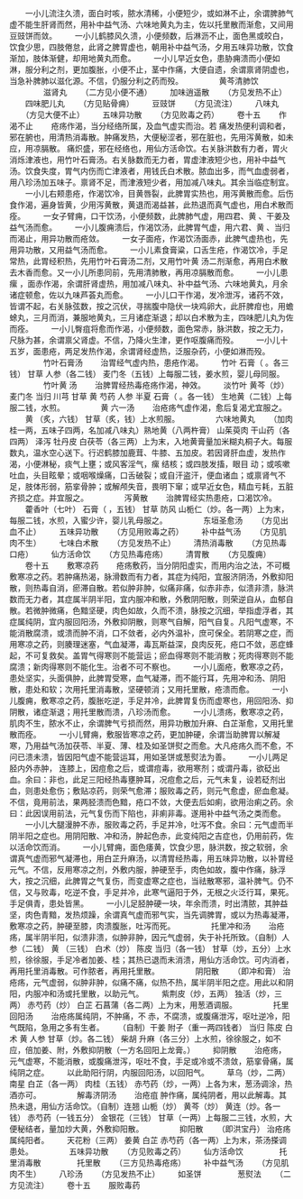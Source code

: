 <!-- { "loadSidebar": true } -->
　　一小儿流注久溃，面白时咳，脓水清稀，小便短少，或如淋不止，余谓脾肺气虚不能生肝肾而然，用补中益气汤、六味地黄丸为主，佐以托里散而渐愈，又间用豆豉饼而敛。
　　一小儿鹤膝风久溃，小便频数，后淋沥不止，面色黑或皎白，饮食少思，四肢倦怠，此肾之脾胃虚也，朝用补中益气汤，夕用五味异功散，饮食渐加，肢体渐健，却用地黄丸而愈。
　　一小儿早近女色，患胁痈溃而小便如淋，服分利之剂，更加腹胀，小便不止，茎中作痛，大便自遗，余谓禀肾阴虚也，当急补脾肺以滋化源。不信，仍服分利之药而殁。
　　
　　黄芩清肺饮
　　
　　滋肾丸
　　（二方见小便不通）
　　加味逍遥散
　　（方见发热不止）
　　四味肥儿丸
　　（方见贴骨痈）
　　豆豉饼
　　（方见流注）
　　八味丸
　　（方见大便不止）
　　五味异功散
　　（方见败毒之药）
　　卷十五
　　作渴不止
　　疮疡作渴，当分经络所属，及血气虚实而治。若 痛发热便利调和者，邪在腑也，用清热消毒散。肿痛发热，大便秘涩者，邪在脏也，先用泻黄散，如未应，用凉膈散。 痛炽盛，邪在经络也，用仙方活命饮。右关脉洪数有力者，胃火消烁津液也，用竹叶石膏汤。右关脉数而无力者，胃虚津液短少也，用补中益气汤。饮食失度，胃气内伤而亡津液者，用钱氏白术散。脓血出多，而气血虚弱者，用八珍汤加五味子。禀肾不足，而津液短少者，用加减八味丸。其余当临症制宜。
　　一小儿右颊患疮，作渴饮冷，目黄唇裂，此脾胃实热也，用泻黄散而愈。后伤食作渴，遍身皆黄，少用泻黄散，黄退而渴益甚，此热退而真气虚也，用白术散而痊。
　　一女子臂痈，口干饮汤，小便频数，此脾肺气虚，用四君、黄 、干姜及益气汤而愈。
　　一小儿腹痈溃后，作渴饮汤，此脾胃气虚，用六君、黄 、当归而渴止，用异功散而疮敛。
　　一女子面疮，作渴饮汤面赤，此脾气虚热也，先用异功散，又用益气汤而愈。
　　一小儿素食膏粱，口舌生疮，作渴饮冷，手足常热，此胃经积热，先用竹叶石膏汤二剂，又用竹叶黄 汤二剂渐愈，再用白术散去木香而愈。又一小儿所患同前，先用清肺散，再用凉膈散而愈。
　　一小儿患瘰 ，面赤作渴，余谓肝肾虚热，用加减八味丸、补中益气汤、六味地黄丸，月余诸症顿愈，佐以九味芦荟丸而愈。
　　一小儿口干作渴，发冷泄泻，诸药不效，皆谓不起，右关脉弦数，按之沉伏，寻揣腹中隐伏一块鸡卵大，此肝脾疳也，用蟾蜍丸，三月而消，兼服地黄丸，三月诸症渐退；却以白术散为主，四味肥儿丸为佐而痊。
　　一小儿臀疽将愈而作渴，小便频数，面色常赤，脉洪数，按之无力，尺脉为甚，余谓禀父肾虚。不信，乃降火生津，更作呕腹痛而殁。
　　一小儿十五岁，面患疮，两足发热作渴，余谓肾经虚热，泛服杂药，小便如淋而殁。
　　
　　竹叶石膏汤
　　治胃经气虚内热，患疮作渴。
　　竹叶 石膏（ 。各三钱） 甘草 人参（各二钱） 麦门冬（五钱）上每服二钱，姜水煎，婴儿母同服。
　　
　　竹叶黄 汤
　　治脾胃经热毒疮疡作渴，神效。
　　淡竹叶 黄芩（炒） 麦门冬 当归 川芎 甘草 黄 芍药 人参 半夏 石膏（ 。各一钱） 生地黄（二钱）上每服二钱，水煎。
　　
　　黄 六一汤
　　治疮疡气虚作渴，愈后复渴尤宜服之。
　　黄 （炙，六钱） 甘草（炙，钱）上水煎服。
　　
　　六味地黄丸
　　（加肉桂一两，五味子四两，名加减八味丸）熟地黄（八两杵膏） 山茱萸肉 干山药（各四两） 泽泻 牡丹皮 白茯苓（各三两）上为末，入地黄膏量加米糊丸桐子大。每服数丸，温水空心送下。行迟鹤膝加鹿茸、牛膝、五加皮。若因肾肝血虚，发热作渴，小便淋秘，痰气上壅；或风客淫气，瘰 结核；或四肢发搐，眼目 动；或咳嗽吐血，头目眩晕；或咽喉燥痛，口舌破裂；或自汗盗汗，便血诸血；或禀肾气不足，肢体形弱，筋挛骨肿；或解颅失音，畏明下窜；或早近女色，精血亏耗，五脏齐损之症。并宜服之。
　　
　　泻黄散
　　治脾胃经实热患疮，口渴饮冷。
　　藿香叶（七叶） 石膏（ ，五钱） 甘草 防风 山栀仁（炒。各一两）上为末，每服二钱，水煎，入蜜少许，婴儿乳母服之。
　　
　　东垣圣愈汤
　　（方见出血不止）
　　五味异功散
　　（方见用败毒之药）
　　补中益气汤
　　（方见肌肉不生）
　　七味白术散
　　（方见发热不止）
　　清热消毒散
　　（方见热毒口疮）
　　仙方活命饮
　　（方见热毒疮疡）
　　清胃散
　　（方见腹痈）
　　卷十五
　　敷寒凉药
　　疮疡敷药，当分阴阳虚实，而用内治之法，不可概敷寒凉之药。若肿痛热渴，脉滑数而有力者，其症为纯阳，宜服济阴汤，外敷抑阳散，则热毒自消，瘀滞自散。若似肿非肿，似痛非痛，似赤非赤，似溃非溃，脉洪数而无力者，其症属半阴半阳，宜内服冲和散，外敷阴阳散，则荣逆自从，血郁自散。若微肿微痛，色黯坚硬，肉色如故，久而不溃，脉按之沉细，举指虚浮者，其症属纯阴，宜内服回阳汤，外敷抑阴散，则寒气自解，阳气自复。凡阳气虚寒，不能消散腐溃，或溃而肿不消，口不敛者，必内外温补，庶可保全。若阴寒之症，而用寒凉之药，则腠理迷塞，气血凝滞，毒瓦斯益深，良肉反死，疮口不敛，恶症蜂起，不可复救矣。盖胃气得寒则不能营运；瘀血得寒则不能消散；死肉得寒则不能腐溃；新肉得寒则不能化生。治者不可不察也。
　　一小儿面疮，敷寒凉之药，患处坚实，头面俱肿，此脾胃受寒，血气凝滞，而不能行耳，先用冲和汤、阴阳散，患处和软；次用托里消毒散，坚硬顿消；又用托里散，疮溃而愈。
　　一小儿腹痈，敷寒凉之药，腹胀吃逆，手足并冷，此脾胃复伤而虚寒也，用回阳汤、抑阴散，诸症渐退；用托里散而溃，八珍汤而愈。
　　一小儿溃疡，敷寒凉之药，肌肉不生，脓水不止，余谓脾气亏损而然，用异功散加升麻、白芷渐愈，又用托里散而痊。
　　一小儿臂痈，敷服皆寒凉之药，更加肿硬，余谓当助脾胃以解凝寒，乃用益气汤加茯苓、半夏、薄、桂及如圣饼熨之而愈。大凡疮疡久而不愈，不问已溃未溃，皆因阳气虚不能营运耳，用如圣饼或葱熨法为善。
　　一小儿两足胫内外赤肿， 连膝上，因痘愈之后，或谓痘毒，欲用寒剂；或谓丹毒，欲砭出血。余曰：非也，此足三阳经热毒壅肿耳，况痘愈之后，元气未复，设若砭剂出血，则患处愈伤；敷贴凉药，则荣气愈滞；服败毒之药，则元气愈虚，瘀血愈凝。不信，竟用前法，果两胫溃而色黯，疮口不敛，大便去后如痢，欲用治痢之药。余曰：此因误用前法，元气复伤而下陷也，非痢非毒。遂用补中益气汤之类而愈。
　　一小儿大腿漫肿不赤，服败毒之药，手足并冷，吐泻不食。余曰：元气虚而半阴半阳之症也。用阴阳散、冲和汤，肿起色赤，此变纯阳之吉症也，仍用前药，佐以活命饮而消。
　　一小儿臂痈，面色痿黄，饮食少思，脉洪数，按之软弱，余谓真气虚而邪气凝滞也，用白芷升麻汤，以清胃经热毒，用五味异功散，以补胃经元气。不信，反用寒凉之剂，外敷内服，肿硬至手，肉色如故，腹中作痛，脉浮大，按之沉细，此脾胃之气复伤，而变虚寒之症也，当祛散寒邪，温补脾气。仍不信，又与败毒，吃逆不食，手足并冷，此寒气逼阳于外，无根之火泛行耳，果死。手足俱青，患处皆黑。
　　一小儿足胫肿硬一块，年余而溃，时出清脓，其肿益坚，肉色青黯，发热烦躁，余谓真气虚而邪气实，当先调脾胃，或以为热毒凝滞，敷寒凉之药，肿硬至膝，肉溃腹胀，吐泻而死。
　　
　　托里冲和汤
　　治疮疡，属半阴半阳，似溃非溃，似肿非肿，因元气虚弱，失于补托所致。（自制）人参（二钱） 黄 （三钱） 白术（炒） 陈皮 当归（各一钱） 甘草（炒，五分）上水煎，徐徐服，手足冷者加姜、桂；其热已退而未消溃，用仙方活命饮。可内消者，再用托里消毒散。可作脓者，再用托里散。
　　
　　阴阳散
　　（即冲和膏） 治疮疡，元气虚弱，似肿非肿，似痛不痛，似热不热，属半阴半阳之症。用此以和阴阳，内服冲和汤或托里散，以助元气。
　　紫荆皮（炒，五两） 独活（炒，三两） 赤芍药（炒） 白芷 石菖蒲（各二两）上为末，用葱酒调服。
　　
　　托里回阳汤
　　治疮疡属纯阴，不肿痛，不 赤，不腐溃，或腹痛泄泻，呕吐逆冷，阳气既陷，急用之多有生者。
　　（自制）干姜 附子（重一两四钱者） 当归 陈皮 白术 黄 人参 甘草（炒。各二钱） 柴胡 升麻（各三分）上水煎，徐徐服之，如不应，倍加姜、附，外敷抑阴散（一方名回阳上龙膏。）
　　抑阴散
　　治疮疡，元气虚寒，不能消散，或腹痛泄泻，呕吐不食，手足或冷或不溃敛，筋挛骨痛，属纯阴之症。
　　以此助阳行阴，内服回阳汤，以回阳气。
　　草乌（炒，二两） 南星 白芷（各一两） 肉桂（五钱） 赤芍药（炒，一两）上各为末，葱汤调涂，热酒亦可。
　　
　　解毒济阴汤
　　治疮疽 肿作痛，属纯阴者，用以此解毒。其热未退，用仙方活命饮。（自制）连翘 山栀（炒） 黄芩（炒） 黄连（炒。各一钱） 赤芍药（一钱五分） 金银花（三钱） 甘草（一两）上每服二三钱，水煎，大便秘结者，量加炒大黄，外敷抑阳散。
　　
　　抑阳散
　　（即洪宝丹） 治疮疡属纯阳者。
　　天花粉（三两） 姜黄 白芷 赤芍药（各一两）上为末，茶汤搽调患处。
　　
　　五味异功散
　　（方见败毒之药）
　　仙方活命饮
　　
　　托里消毒散
　　
　　托里散
　　（三方见热毒疮疡）
　　补中益气汤
　　（方见肌肉不生）
　　八珍汤
　　（方见发热不止）
　　如圣饼
　　
　　葱熨法
　　（二方见流注）
　　卷十五
　　服败毒药
